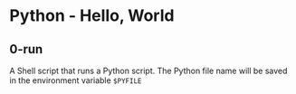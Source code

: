 # Python - Hello, World

## 0-run
A Shell script that runs a Python script.
The Python file name will be saved in the environment variable `$PYFILE`
